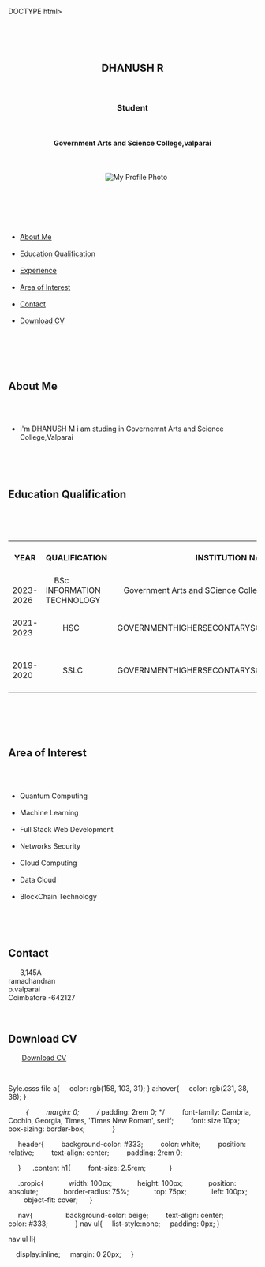 DOCTYPE html>
<html lang="en">
<head>
    <meta charset="UTF-8">
    <meta name="viewport" content="width=device-width, initial-scale=1.0">
    <link rel="icon" type="image/x-icon" href="./favicon.ico">
    <link rel="stylesheet" href="./style.css">
    <title>My Digital Portfolio</title>
</head>
<body>
       
<header>
    <section>   
    <h1>DHANUSH R</h1>
        <h3>Student</h3>
        <h4>Government Arts and Science College,valparai</h4>
    </section>
    <div>
        <img src="./profilepic.jpg" alt="My Profile Photo" class="propic"/>
    </div>
</header>

<nav>
    <ul>
        <li><a href="#about">About Me</a></li>
        <li><a href="#edu">Education Qualification</a> </li>
        <li><a href="#exp">Experience</a></li>
        <li><a href="#interest">Area of Interest</a></li>
        <li> <a href="#contact">Contact</a></li>
        <li><a href="#download">Download CV</a></li>
    </ul>
</nav>

<section id="about">
    <div class="content">
        <br>
    <h2>About Me
    </h2>
    <ul>
        <li>I'm DHANUSH  M i am studing in Governemnt Arts and Science College,Valparai</li>
       
    </ul>
</div>
</section>

<section id="edu">
    <div class="content">
    <h2>Education Qualification
    </h2>
    <table boder="1" cellpadding="10" cellspacing="5" width="90%" class="txtalign">
<tr>
    <th>
        YEAR
    </th>
    <th>
        QUALIFICATION
    </th>
    <th>
        INSTITUTION NAME
    </th>
    <th>
        PERCENTAGE
    </th>
</tr>

<tr>
<td>
    2023-2026
</td>
<td>
    BSc INFORMATION TECHNOLOGY 
</td>
<td>
    Government Arts and SCience College,Valaprai
</td>
<td>
    77%
</td>
</tr>

<tr>
    <td>
        2021-2023
    </td>
    <td>
        HSC
    </td>
    <td>
     GOVERNMENTHIGHERSECONTARYSCHOOL,SHOLAYARDAM
    </td>
    <td>
        80%
    </td>
    </tr>
    <tr>
    <td>
        2019-2020
    </td>
    <td>
        SSLC
    </td>
    <td>
       GOVERNMENTHIGHERSECONTARYSCHOOL,SHOLAYARDAM
    </td>
    <td>
        82%
    </td>
    </tr>

    </table>
    
</div>
</section>


<section id="interest">
    <div class="content">
    <h2>Area of Interest
    </h2>
    <ul>
        <li>Quantum Computing</li>
        <li>Machine Learning</li>
        <li>Full Stack Web Development</li>
        <li>Networks Security</li>
        <li>Cloud Computing</li>
        <li>Data Cloud</li>
        <li>BlockChain Technology</li>
        </ul>
</div>
</section>

<section id="contact">
    <div class="content">
    <h2>Contact
    </h2>
      3,145A
        <br>ramachandran 
        <br>p.valparai
        <br>Coimbatore -642127
    </div>
</section>

<section id="download">
    <div class="content">
    <h2>Download CV
    </h2>
       <a href="./Cer11.pdf" class="download-button" target="_blank">Download CV</a>
    </div>
</section>

    </body>
</html>



Syle.csss file
a{
    color: rgb(158, 103, 31);
}
a:hover{
    color: rgb(231, 38, 38);
}

    
     *{
        margin: 0;
        /* padding: 2rem 0; */
        font-family: Cambria, Cochin, Georgia, Times, 'Times New Roman', serif;
        font: size 10px;
        box-sizing: border-box;
        
     }

     header{
        background-color: #333;
        color: white;
        position: relative;
        text-align: center;
        padding: 2rem 0;

     }
     .content h1{
        font-size: 2.5rem;
     
     }

     .propic{
            width: 100px;
            height: 100px;
            position: absolute;
            border-radius: 75%;
            top: 75px;
            left: 100px;
            object-fit: cover;
     }

     nav{
       
        background-color: beige;
        text-align: center;
        color: #333;
       
     }
nav ul{
    list-style:none;
    padding: 0px;
}

nav ul li{

    display:inline;
    margin: 0 20px;
    
}
